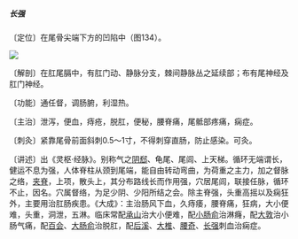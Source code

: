 ##### 长强

〔定位〕在尾骨尖端下方的凹陷中（图134）。

![](img/图134.jpg)

〔解剖〕在肛尾膈中，有肛门动、静脉分支，棘间静脉丛之延续部；布有尾神经及肛门神经。

〔功能〕通任督，调肠腑，利湿热。

〔主治〕泄泻，便血，痔疮，脱肛，便秘，腰脊痛，尾骶部疼痛，痫症。

〔刺灸〕紧靠尾骨前面斜刺0.5～1寸，不得刺穿直肠，防止感染。可灸。

〔讲述〕出《灵枢·经脉》。别称气之[阴郄](https://www.gmzyjc.com/read/zjs/zjs3.1.4-6-0.0.2.3.6.md)、龟尾、尾闾、上天梯。循环无端谓长，健运不息为强，人体脊柱从颈到尾端，能自由转动弯曲，为荷重之主力，加之督脉之络，[夹脊](https://www.gmzyjc.com/read/zjs/zjs3.4-0.1.2.4.0.md)，上项，散头上，其分布路线长而作用强，穴居尾闾，联接任脉，循环不止，因名。穴属督络，为足少阴、少阳所结之会。除主脊强，头重高摇以及痫狂外，主要用治肛肠疾患。《大成》：主治肠风下血，久痔痿，腰脊痛，狂病，大小便难，头重，洞泄，五淋。临床常配[承山](https://www.gmzyjc.com/read/zjs/zjs3.1.7-8-0.0.1.3.57.md)治大小便难，配[小肠俞](https://www.gmzyjc.com/read/zjs/zjs3.1.7-8-0.0.1.3.27.md)治淋癃，配[大敦](https://www.gmzyjc.com/read/zjs/zjs3.1.9-12-0.0.4.3.1.md)治小肠气痛，配[百会](https://www.gmzyjc.com/read/zjs/zjs3.2.2-0.0.1.3.20.md)、[大肠俞](https://www.gmzyjc.com/read/zjs/zjs3.1.7-8-0.0.1.3.25.md)治脱肛，配[后溪](https://www.gmzyjc.com/read/zjs/zjs3.1.4-6-0.0.3.3.3.md)、[大椎](https://www.gmzyjc.com/read/zjs/zjs3.2.2-0.0.1.3.14.md)、[腰奇](https://www.gmzyjc.com/read/zjs/zjs3.4-0.1.2.8.0.md)、[长强](https://www.gmzyjc.com/read/zjs/zjs3.2.2-0.0.1.3.1.md)刺血治痫症。
